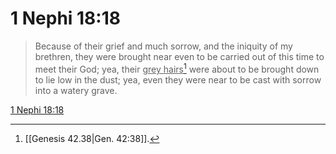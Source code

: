 # 1 Nephi 18:18

> Because of their grief and much sorrow, and the iniquity of my brethren, they were brought near even to be carried out of this time to meet their God; yea, their <u>grey hairs</u>[^a] were about to be brought down to lie low in the dust; yea, even they were near to be cast with sorrow into a watery grave.

[1 Nephi 18:18](https://www.churchofjesuschrist.org/study/scriptures/bofm/1-ne/18?lang=eng&id=p18#p18)


[^a]: [[Genesis 42.38|Gen. 42:38]].  
